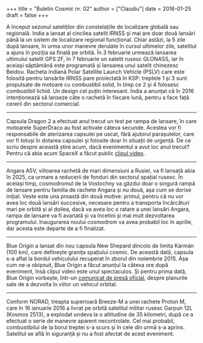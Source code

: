 +++
title = "Buletin Cosmic nr. 02"
author = ["Claudiu"]
date = 2016-01-25
draft = false
+++

A început sezonul sateliților din constelațiile de localizare globală sau regională. India a lansat al cincilea satelit IRNSS și mai are doar două lansări până la un sistem de localizare regional funcțional. Chiar astăzi, la 5 zile după lansare, în urma unor manevre derulate în cursul ultimelor zile, satelitul a ajuns în poziția sa finală pe orbită. În 3 februarie urmează lansarea ultimului satelit GPS 2F, în 7 februarie un satelit rusesc GLONASS, iar în aceiași săptămână este programată și lansarea unui satelit chinezesc Beidou. Racheta indiană Polar Satellite Launch Vehicle (PSLV) care este folosită pentru lansările IRNSS pare proiectată în KSP: treptele 1 și 3 sunt propulsate de motoare cu combustibil solid, în timp ce 2 și 4 folosesc combustibil lichid. Un design cel puțin interesant. India a anunțat că în 2016 intenționează să lanseze câte o rachetă în fiecare lună, pentru a face față cererii din sectorul comercial.

---

Capsula Dragon 2 a efectuat anul trecut un test pe rampa de lansare, în care motoarele SuperDraco au fost activate câteva secunde. Acestea vor fi responsabile de aterizarea capsulei pe uscat, fără ajutorul parașutelor, care vor fi totuși în dotarea capsulei și folosite doar în situații de urgență. De ce scriu despre această știre acum, dacă evenimentul a avut loc anul trecut? Pentru că abia acum SpaceX a făcut public [clipul video](https://vine.co/v/iepOLZvMBYz).

---

Angara A5V, viitoarea rachetă de mari dimensiuni a Rusiei, va fi lansată abia în 2025, ca urmare a reducerii de fonduri din sectorul spațial rusesc. În același timp, cosmodromul de la Vostochny va găzdui doar o singură rampă de lansare pentru familia de rachete Angara și nu două, așa cum se dorise inițial. Veste este una proastă din două motive: primul, pentru că nu vor avea loc două lansări succesive, necesare pentru a transporta încărcături mari pe orbită și al doilea, dacă va avea loc o ratare a unei lansări Angara, rampa de lansare va fi avariată și va încetini și mai mult dezvoltarea programului. Inaugurarea noului cosmodrom va avea probabil loc în aprilie, dar acesta este departe de a fi finalizat.

---

Blue Origin a lansat din nou capsula New Shepard dincolo de limita Kármán (100 km), care definește granița spațiului cosmic. De această dată, capsula s-a aflat la bordul vehiculului recuperat în zborul din noiembrie 2015. Așa cum ne-a obișnuit, Blue Origin a făcut anunțul la câteva ore după eveniment, însă clipul video este unul spectaculos. Și pentru prima dată, Blue Origin vorbește, într-un [comunicat de presă oficial](https://www.blueorigin.com/news/blog/launch-land-repeat), despre planurile sale de a dezvolta în viitor un vehicul orbital.

---

Conform NORAD, treapta superioară Breeze-M a unei rachete Proton M, care în 16 ianuarie 2016 a livrat pe orbită satelitul militar rusesc Garpun 12L (Kosmos 2513), a explodat undeva la o altitudine de 35 kilometri, după ce a efectuat o serie de manevre aparent necontrolate. Cel mai probabil, combustibilul de la borul treptei s-a scurs și în cele din urmă s-a aprins. Satelitul se află în siguranță și nu a fost afectat de acest eveniment.